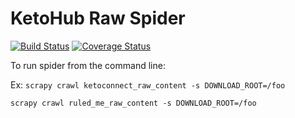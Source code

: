 # KetoHub Raw Spider

[![Build Status](https://travis-ci.org/mtlynch/ketohub_raw_spider.svg?branch=master)](https://travis-ci.org/mtlynch/ketohub_raw_spider)
[![Coverage Status](https://coveralls.io/repos/github/mtlynch/ketohub_raw_spider/badge.svg?branch=master)](https://coveralls.io/github/mtlynch/ketohub_raw_spider?branch=master)

To run spider from the command line:

Ex:
```scrapy crawl ketoconnect_raw_content -s DOWNLOAD_ROOT=/foo```

```scrapy crawl ruled_me_raw_content -s DOWNLOAD_ROOT=/foo```
